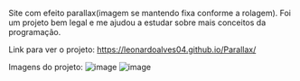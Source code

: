 Site com efeito parallax(imagem se mantendo fixa conforme a rolagem). Foi um projeto bem legal e me ajudou a estudar sobre mais conceitos da programação. 

Link para ver o projeto: https://leonardoalves04.github.io/Parallax/

Imagens do projeto: 
![image](https://user-images.githubusercontent.com/69488943/172715541-50ab6031-8f8d-499b-af85-2173b133420c.png)
![image](https://user-images.githubusercontent.com/69488943/172715618-0af9d7d5-2f81-4549-a7ce-7cc516da94c8.png)
